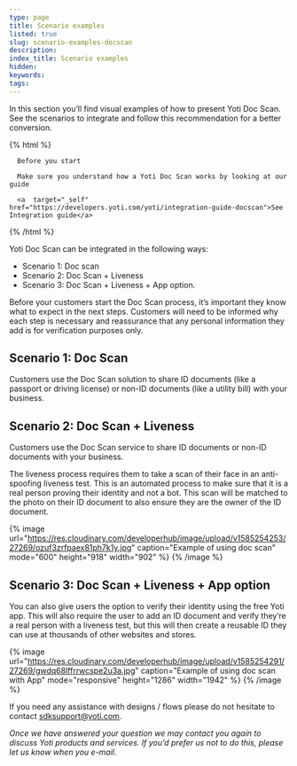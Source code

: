 ```yaml
---
type: page
title: Scenario examples
listed: true
slug: scenario-examples-docscan
description: 
index_title: Scenario examples
hidden: 
keywords: 
tags: 
---
```


In this section you’ll find visual examples of how to present Yoti Doc Scan. See the scenarios to integrate and follow this recommendation for a better conversion.

{% html %}
<div class="alert-BYS">

   <div class="alert-title" id="BYS">

      Before you start

   </div>

   <div class="alert-text" >

      Make sure you understand how a Yoti Doc Scan works by looking at our guide

   </div>

   <div class="alert-links"> 

      <a  target="_self"  href="https://developers.yoti.com/yoti/integration-guide-docscan">See Integration guide</a>

   </div>

</div>
{% /html %}

Yoti Doc Scan can be integrated in the following ways:

- Scenario 1: Doc scan
- Scenario 2: Doc Scan + Liveness
- Scenario 3: Doc Scan + Liveness + App option. 

Before your customers start the Doc Scan process, it’s important they know what to expect in the next steps. Customers will need to be informed why each step is necessary and reassurance that any personal information they add is for verification purposes only.

## Scenario 1: Doc Scan

Customers use the Doc Scan solution to share ID documents (like a passport or driving license) or non-ID documents (like a utility bill) with your business. 

## Scenario 2: Doc Scan + Liveness

Customers use the Doc Scan service to share ID documents or non-ID documents with your business.

The liveness process requires them to take a scan of their face in an anti-spoofing liveness test. This is an automated process to make sure that it is a real person proving their identity and not a bot. This scan will be matched to the photo on their ID document to also ensure they are the owner of the ID document.

{% image url="https://res.cloudinary.com/developerhub/image/upload/v1585254253/27269/ozuf3zrfpaex81ph7k1y.jpg" caption="Example of using doc scan" mode="600" height="918" width="902" %}
{% /image %}

## Scenario 3: Doc Scan + Liveness + App option

You can also give users the option to verify their identity using the free Yoti app. This will also require the user to add an ID document and verify they’re a real person with a liveness test, but this will then create a reusable ID they can use at thousands of other websites and stores.

{% image url="https://res.cloudinary.com/developerhub/image/upload/v1585254291/27269/gwdq68lffrrwcspe2u3a.jpg" caption="Example of using doc scan with App" mode="responsive" height="1286" width="1942" %}
{% /image %}

If you need any assistance with designs / flows  please do not hesitate to contact [sdksupport@yoti.com](mailto:sdksupport@yoti.com).

_Once we have answered your question we may contact you again to discuss Yoti products and services. If you’d prefer us not to do this, please let us know when you e-mail._